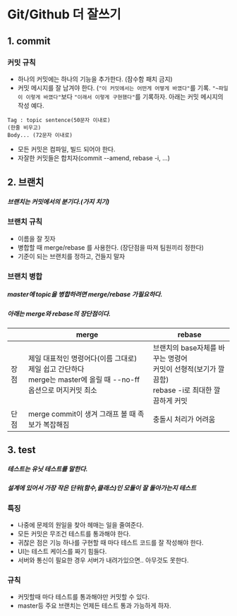 # Git/Github 더 잘쓰기

## 1. commit
### 커밋 규칙
- 하나의 커밋에는 하나의 기능을 추가한다. (잠수함 패치 금지)
- 커밋 메시지를 잘 남겨야 한다. (`"이 커밋에서는 어떤게 어떻게 바꼈다"`를 기록. `"~파일이 이렇게 바꼈다"`보다 `"이래서 이렇게 구현했다"`를 기록하자. 아래는 커밋 메시지의 작성 예다.
```
Tag : topic sentence(50문자 이내로)
(한줄 비우고)
Body... (72문자 이내로)
```

- 모든 커밋은 컴파일, 빌드 되어야 한다.
- 자잘한 커밋들은 합치자(commit --amend, rebase -i, ...)

## 2. 브랜치
##### 브랜치는 커밋에서의 분기다.(가지 치기)

### 브랜치 규칙
- 이름을 잘 짓자
- 병합할 때 merge/rebase 를 사용한다. (장단점을 따져 팀원끼리 정한다)
- 기준이 되는 브랜치를 정하고, 건들지 말자

### 브랜치 병합
##### master에 topic을 병합하려면 merge/rebase 가필요하다.
##### 아래는 merge와 rebase의 장단점이다.

| | merge | rebase |
| --- | --- | --- |
| 장점 | 제일 대표적인 명령어다(이름 그대로)<br /> 제일 쉽고 간단하다<br /> merge는 master에 올릴 때 --no-ff옵션으로 머지커밋 최소 | 브랜치의 base자체를 바꾸는 명령어<br /> 커밋이 선형적(보기가 깔끔함)<br /> rebase -i로 최대한 깔끔하게 커밋 |
| 단점 | merge commit이 생겨 그래프 볼 때 족보가 복잡해짐 | 충돌시 처리가 어려움 |

## 3. test
##### 테스트는 유닛 테스트를 말한다.
##### 설계에 있어서 가장 작은 단위(함수,클래스)인 모듈이 잘 돌아가는지 테스트

### 특징
- 나중에 문제의 원일을 찾아 헤매는 일을 줄여준다.
- 모든 커밋은 무조건 테스트를 통과해야 한다.
- 귀찮은 점은 기능 하나를 구현할 때 마다 테스트 코드를 잘 작성해야 한다.
- UI는 테스트 케이스를 짜기 힘들다.
- 서버와 통신이 필요한 경우 서버가 내려가있으면.. 아무것도 못한다.

### 규칙
- 커밋할때 마다 테스트를 통과해야만 커밋할 수 있다.
- master등 주요 브랜치는 언제든 테스트 통과 가능하게 하자.

